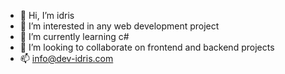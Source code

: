 - 👋 Hi, I’m idris
- 👀 I’m interested in any web development project
- 🌱 I’m currently learning c#
- 💞️ I’m looking to collaborate on frontend and backend projects
- 📫 info@dev-idris.com

<!---
devidris/devidris is a ✨ special ✨ repository because its `README.md` (this file) appears on your GitHub profile.
You can click the Preview link to take a look at your changes.
--->

